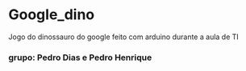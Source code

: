 # Google_dino
Jogo do dinossauro do google feito com arduino durante a aula de TI
### grupo: Pedro Dias e Pedro Henrique
